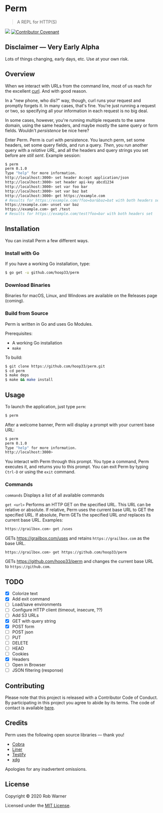 # Perm

> A REPL for HTTP(S)

![](https://github.com/hoop33/perm/workflows/Build/badge.svg)
[![Contributor Covenant](https://img.shields.io/badge/Contributor%20Covenant-v2.0%20adopted-ff69b4.svg)](code_of_conduct.md) 

## Disclaimer &mdash; Very Early Alpha

Lots of things changing, early days, etc. Use at your own risk.

## Overview

When we interact with URLs from the command line, most of us reach for the excellent [curl](https://curl.haxx.se). And with good reason.

In a "new phone, who dis?" way, though, curl runs your request and promptly forgets it. In many cases, that's fine. You're just running a request or two, so specifying all your information in each request is no big deal.

In some cases, however, you're running multiple requests to the same domain, using the same headers, and maybe mostly the same query or form fields. Wouldn't _persistence_ be nice here?

Enter Perm. Perm is curl with persistence. You launch perm, set some headers, set some query fields, and run a query. _Then_, you run another query with a _relative URL_, and all the headers and query strings you set before are _still sent_. Example session:

```sh
$ perm
perm 0.1.0
Type "help" for more information.
http://localhost:3000> set header Accept application/json
http://localhost:3000> set header api-key abcd1234
http://localhost:3000> set var foo bar
http://localhost:3000> set var baz bat
http://localhost:3000> get https://example.com
# Results for https://example.com/?foo=bar&baz=bat with both headers set
https://example.com> unset var baz
https://example.com> get /test
# Results for https://example.com/test?foo=bar with both headers set
```

## Installation

You can install Perm a few different ways.

### Install with Go

If you have a working Go installation, type:

```sh
$ go get -u github.com/hoop33/perm
```

### Download Binaries

Binaries for macOS, Linux, and Windows are available on the Releases page (coming).

### Build from Source

Perm is written in Go and uses Go Modules.

Prerequisites:

* A working Go installation
* `make`

To build:

```sh
$ git clone https://github.com/hoop33/perm.git
$ cd perm
$ make deps
$ make && make install
```

## Usage

To launch the application, just type `perm`:

```sh
$ perm
```

After a welcome banner, Perm will display a prompt with your current base URL:

```sh
$ perm
perm 0.1.0
Type "help" for more information.
http://localhost:3000>
```

You interact with Perm through this prompt. You type a command, Perm executes it, and returns you to this prompt. You can exit Perm by typing `Ctrl-D` or using the `exit` command.

### Commands

`commands`
Displays a list of all available commands

`get <url>`
Performs an HTTP GET on the specified URL. This URL can be relative or absolute. If relative, Perm uses the current base URL to GET the specified URL. If absolute, Perm GETs the specified URL _and_ replaces its current base URL. Examples:

```sh
https://grailbox.com> get /uses
```
GETs <https://grailbox.com/uses> and retains `https://grailbox.com` as the base URL.

```sh
https://grailbox.com> get https://github.com/hoop33/perm
```
GETs <https://github.com/hoop33/perm> and changes the current base URL to `https://github.com`.

## TODO

- [x] Colorize text
- [x] Add exit command
- [ ] Load/save environments
- [ ] Configure HTTP client (timeout, insecure, ??)
- [ ] Add S3 URLs
- [x] GET with query string
- [x] POST form
- [ ] POST json
- [ ] PUT
- [ ] DELETE
- [ ] HEAD
- [ ] Cookies
- [x] Headers
- [ ] Open in Browser
- [ ] JSON filtering (response)

## Contributing

Please note that this project is released with a Contributor Code of Conduct. By participating in this project you agree to abide by its terms. The code of contact is available [here](code_of_conduct.md).

## Credits

Perm uses the following open source libraries &mdash; thank you!

* [Cobra](https://github.com/spf13/cobra.git)
* [Liner](https://github.com/peterh/liner)
* [Testify](https://github.com/stretchr/testify)
* [xdg](https://github.com/adrg/xdg)

Apologies for any inadvertent omissions.

## License

Copyright &copy; 2020 Rob Warner

Licensed under the [MIT License](https://hoop33.mit-license.org/).
